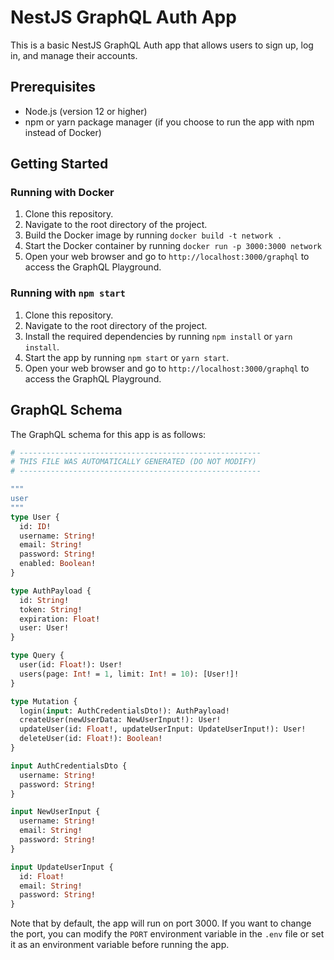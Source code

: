 # NestJS GraphQL Auth App

This is a basic NestJS GraphQL Auth app that allows users to sign up, log in, and manage their accounts.

## Prerequisites

- Node.js (version 12 or higher)
- npm or yarn package manager (if you choose to run the app with npm instead of Docker)

## Getting Started

### Running with Docker

1. Clone this repository.
2. Navigate to the root directory of the project.
3. Build the Docker image by running `docker build -t network .`
4. Start the Docker container by running `docker run -p 3000:3000 network`
5. Open your web browser and go to `http://localhost:3000/graphql` to access the GraphQL Playground.

### Running with `npm start`

1. Clone this repository.
2. Navigate to the root directory of the project.
3. Install the required dependencies by running `npm install` or `yarn install`.
4. Start the app by running `npm start` or `yarn start`.
5. Open your web browser and go to `http://localhost:3000/graphql` to access the GraphQL Playground.

## GraphQL Schema

The GraphQL schema for this app is as follows:

```graphql
# ------------------------------------------------------
# THIS FILE WAS AUTOMATICALLY GENERATED (DO NOT MODIFY)
# ------------------------------------------------------

"""
user
"""
type User {
  id: ID!
  username: String!
  email: String!
  password: String!
  enabled: Boolean!
}

type AuthPayload {
  id: String!
  token: String!
  expiration: Float!
  user: User!
}

type Query {
  user(id: Float!): User!
  users(page: Int! = 1, limit: Int! = 10): [User!]!
}

type Mutation {
  login(input: AuthCredentialsDto!): AuthPayload!
  createUser(newUserData: NewUserInput!): User!
  updateUser(id: Float!, updateUserInput: UpdateUserInput!): User!
  deleteUser(id: Float!): Boolean!
}

input AuthCredentialsDto {
  username: String!
  password: String!
}

input NewUserInput {
  username: String!
  email: String!
  password: String!
}

input UpdateUserInput {
  id: Float!
  email: String!
  password: String!
}
```

Note that by default, the app will run on port 3000. If you want to change the port, you can modify the `PORT` environment variable in the `.env` file or set it as an environment variable before running the app.
